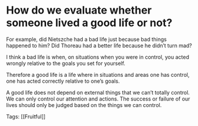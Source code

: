 # How do we evaluate whether someone lived a good life or not?

For example, did Nietszche had a bad life just because bad things happened to him? Did Thoreau had a better life because he didn’t turn mad?

I think a bad life is when, on situations when you were in control, you acted wrongly relative to the goals you set for yourself.

Therefore a good life is a life where in situations and areas one has control, one has acted correctly relative to one’s goals.

A good life does not depend on external things that we can’t totally control. We can only control our attention and actions. The success or failure of our lives should only be judged based on the things we can control.

Tags: [[Fruitful]]

